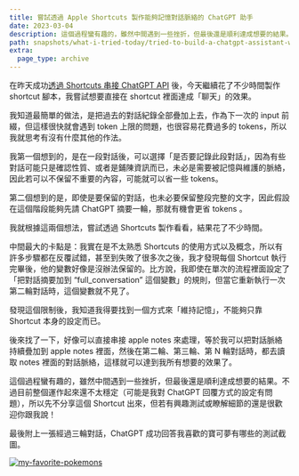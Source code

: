 ```yaml
---
title: 嘗試透過 Apple Shortcuts 製作能夠記憶對話脈絡的 ChatGPT 助手
date: 2023-03-04
description: 這個過程蠻有趣的，雖然中間遇到一些挫折，但最後還是順利達成想要的結果。
path: snapshots/what-i-tried-today/tried-to-build-a-chatgpt-assistant-who-can-remember-contexts-via-shortcuts
extra:
  page_type: archive
---
```


在昨天成功[透過 Shortcuts 串接 ChatGPT API](@/archive/chatgpt-api-shortcut.md) 後，今天繼續花了不少時間製作 shortcut 腳本，我嘗試想要直接在 shortcut 裡面達成「聊天」的效果。

我知道最簡單的做法，是把過去的對話紀錄全部疊加上去，作為下一次的 input 前綴，但這樣很快就會遇到 token 上限的問題，也很容易花費過多的 tokens，所以我就思考有沒有什麼其他的作法。

我第一個想到的，是在一段對話後，可以選擇「是否要記錄此段對話」，因為有些對話可能只是確認性質、或者是鋪陳資訊而已，未必是需要被記憶與維護的脈絡，因此若可以不保留不重要的內容，可能就可以省一些 tokens。

第二個想到的是，即使是要保留的對話，也未必要保留整段完整的文字，因此假設在這個階段能夠先請 ChatGPT 摘要一輪，那就有機會更省 tokens 。

我就根據這兩個想法，嘗試透過 Shortcuts 製作看看，結果花了不少時間。

中間最大的卡點是：我實在是不太熟悉 Shortcuts 的使用方式以及概念，所以有許多步驟都在反覆試錯，甚至到失敗了很多次之後，我才發現每個 Shortcut 執行完畢後，他的變數好像是沒辦法保留的。比方說，我即使在單次的流程裡面設定了「把對話摘要加到 “full_conversation” 這個變數」的規則，但當它重新執行一次第二輪對話時，這個變數就不見了。

發現這個限制後，我知道我得要找到一個方式來「維持記憶」，不能夠只靠 Shortcut 本身的設定而已。

後來找了一下，好像可以直接串接 apple notes 來處理，等於我可以把對話脈絡持續疊加到 apple notes 裡面，然後在第二輪、第三輪、第 N 輪對話時，都去讀取 notes 裡面的對話脈絡，這樣就可以達到我所有想要的效果了。

這個過程蠻有趣的，雖然中間遇到一些挫折，但最後還是順利達成想要的結果。不過目前整個運作起來還不太穩定（可能是我對 ChatGPT 回覆方式的設定有問題），所以先不分享這個 Shortcut 出來，但若有興趣測試或瞭解細節的還是很歡迎你跟我說！

最後附上一張經過三輪對話，ChatGPT 成功回答我喜歡的寶可夢有哪些的測試截圖。

<a href="https://pinchlime-screenshots.s3.ap-northeast-1.amazonaws.com/my-favorite-pokemons_bJCVQU.webp" data-fancybox data-caption="my-favorite-pokemons">
  <img src="https://pinchlime-screenshots.s3.ap-northeast-1.amazonaws.com/my-favorite-pokemons_bJCVQU.webp" loading="lazy" alt="my-favorite-pokemons" align="center" />
</a>